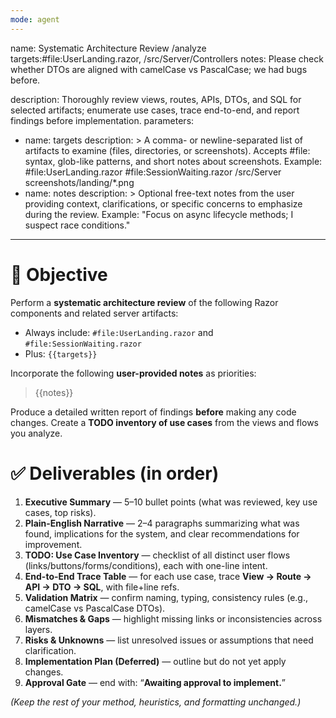 ```yaml
---
mode: agent
---
```

name: Systematic Architecture Review
/analyze  targets:#file:UserLanding.razor, /src/Server/Controllers
          notes: Please check whether DTOs are aligned with camelCase vs PascalCase; we had bugs before.

description: Thoroughly review views, routes, APIs, DTOs, and SQL for selected artifacts; enumerate use cases, trace end-to-end, and report findings before implementation.
parameters:
  - name: targets
    description: >
      A comma- or newline-separated list of artifacts to examine (files, directories, or screenshots).
      Accepts #file: syntax, glob-like patterns, and short notes about screenshots.
      Example:
        #file:UserLanding.razor
        #file:SessionWaiting.razor
        /src/Server
        screenshots/landing/*.png
  - name: notes
    description: >
      Optional free-text notes from the user providing context, clarifications,
      or specific concerns to emphasize during the review.
      Example:
        "Focus on async lifecycle methods; I suspect race conditions."
---

# 🎯 Objective
Perform a **systematic architecture review** of the following Razor components and related server artifacts:  
- Always include: `#file:UserLanding.razor` and `#file:SessionWaiting.razor`  
- Plus: `{{targets}}`  

Incorporate the following **user-provided notes** as priorities:  
> {{notes}}

Produce a detailed written report of findings **before** making any code changes. Create a **TODO inventory of use cases** from the views and flows you analyze.

# ✅ Deliverables (in order)
1. **Executive Summary** — 5–10 bullet points (what was reviewed, key use cases, top risks).  
2. **Plain-English Narrative** — 2–4 paragraphs summarizing what was found, implications for the system, and clear recommendations for improvement.  
3. **TODO: Use Case Inventory** — checklist of all distinct user flows (links/buttons/forms/conditions), each with one-line intent.  
4. **End-to-End Trace Table** — for each use case, trace **View → Route → API → DTO → SQL**, with file+line refs.  
5. **Validation Matrix** — confirm naming, typing, consistency rules (e.g., camelCase vs PascalCase DTOs).  
6. **Mismatches & Gaps** — highlight missing links or inconsistencies across layers.  
7. **Risks & Unknowns** — list unresolved issues or assumptions that need clarification.  
8. **Implementation Plan (Deferred)** — outline but do not yet apply changes.  
9. **Approval Gate** — end with: “**Awaiting approval to implement.**”  

*(Keep the rest of your method, heuristics, and formatting unchanged.)*
